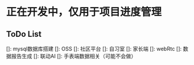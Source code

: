 # 正在开发中，仅用于项目进度管理
## ToDo List
[]: mysql数据库搭建
[]: OSS
[]: 社区平台
[]: 自习室
[]: 家长端
[]: webRtc
[]: 数据报告生成
[]: 联动AI
[]: 手表端数据相关（可能不会做）